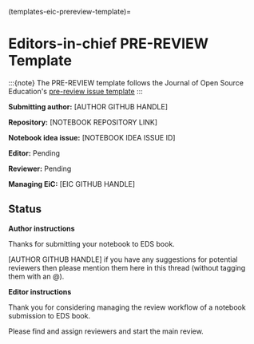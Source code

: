 (templates-eic-prereview-template)=

# Editors-in-chief PRE-REVIEW Template

:::{note}
The PRE-REVIEW template follows the Journal of Open Source Education's [pre-review issue template](https://openjournals.readthedocs.io/en/jose/editing.html) 
:::

**Submitting author:** [AUTHOR GITHUB HANDLE]

**Repository:** [NOTEBOOK REPOSITORY LINK]

**Notebook idea issue:** [NOTEBOOK IDEA ISSUE ID]

**Editor:** Pending

**Reviewer:** Pending

**Managing EiC:** [EIC GITHUB HANDLE]

## Status

**Author instructions**

Thanks for submitting your notebook to EDS book. 

[AUTHOR GITHUB HANDLE] if you have any suggestions for potential reviewers then please mention them here in this thread (without tagging them with an @).

**Editor instructions**

Thank you for considering managing the review workflow of a notebook submission to EDS book.

Please find and assign reviewers and start the main review.